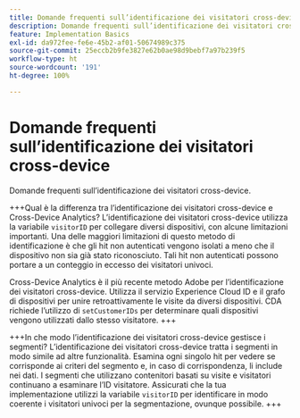 ```yaml
---
title: Domande frequenti sull’identificazione dei visitatori cross-device
description: Domande frequenti sull’identificazione dei visitatori cross-device
feature: Implementation Basics
exl-id: da972fee-fe6e-45b2-af01-50674989c375
source-git-commit: 25eccb2b9fe3827e62b0ae98d9bebf7a97b239f5
workflow-type: ht
source-wordcount: '191'
ht-degree: 100%

---
```


# Domande frequenti sull’identificazione dei visitatori cross-device

Domande frequenti sull’identificazione dei visitatori cross-device.

+++Qual è la differenza tra l’identificazione dei visitatori cross-device e Cross-Device Analytics?
L’identificazione dei visitatori cross-device utilizza la variabile `visitorID` per collegare diversi dispositivi, con alcune limitazioni importanti. Una delle maggiori limitazioni di questo metodo di identificazione è che gli hit non autenticati vengono isolati a meno che il dispositivo non sia già stato riconosciuto. Tali hit non autenticati possono portare a un conteggio in eccesso dei visitatori univoci.

Cross-Device Analytics è il più recente metodo Adobe per l’identificazione dei visitatori cross-device. Utilizza il servizio Experience Cloud ID e il grafo di dispositivi per unire retroattivamente le visite da diversi dispositivi. CDA richiede l’utilizzo di `setCustomerIDs` per determinare quali dispositivi vengono utilizzati dallo stesso visitatore.
+++

+++In che modo l’identificazione dei visitatori cross-device gestisce i segmenti?
L’identificazione dei visitatori cross-device tratta i segmenti in modo simile ad altre funzionalità. Esamina ogni singolo hit per vedere se corrisponde ai criteri del segmento e, in caso di corrispondenza, li include nei dati. I segmenti che utilizzano contenitori basati su visite e visitatori continuano a esaminare l’ID visitatore. Assicurati che la tua implementazione utilizzi la variabile `visitorID` per identificare in modo coerente i visitatori univoci per la segmentazione, ovunque possibile.
+++
